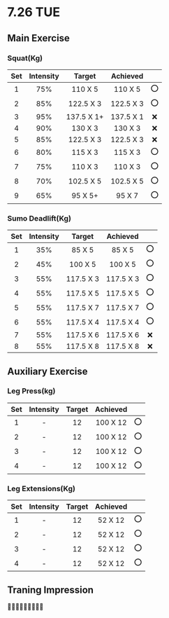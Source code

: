 # 7.26 TUE

## Main Exercise



### Squat(Kg)

| Set  | Intensity |   Target   | Achieved  |      |
| :--: | :-------: | :--------: | :-------: | :--: |
|  1   |    75%    |  110 X 5   |  110 X 5  |  ⭕   |
|  2   |    85%    | 122.5 X 3  | 122.5 X 3 |  ⭕   |
|  3   |    95%    | 137.5 X 1+ | 137.5 X 1 |  ❌   |
|  4   |    90%    |  130 X 3   |  130 X 3  |  ❌   |
|  5   |    85%    | 122.5 X 3  | 122.5 X 3 |  ❌   |
|  6   |    80%    |  115 X 3   |  115 X 3  |  ⭕   |
|  7   |    75%    |  110 X 3   |  110 X 3  |  ⭕   |
|  8   |    70%    | 102.5 X 5  | 102.5 X 5 |  ⭕   |
|  9   |    65%    |  95 X 5+   |  95 X 7   |  ⭕   |



### Sumo Deadlift(Kg)

| Set  | Intensity |  Target   | Achieved  |      |
| :--: | :-------: | :-------: | :-------: | :--: |
|  1   |    35%    |  85 X 5   |  85 X 5   |  ⭕   |
|  2   |    45%    |  100 X 5  |  100 X 5  |  ⭕   |
|  3   |    55%    | 117.5 X 3 | 117.5 X 3 |  ⭕   |
|  4   |    55%    | 117.5 X 5 | 117.5 X 5 |  ⭕   |
|  5   |    55%    | 117.5 X 7 | 117.5 X 7 |  ⭕   |
|  6   |    55%    | 117.5 X 4 | 117.5 X 4 |  ⭕   |
|  7   |    55%    | 117.5 X 6 | 117.5 X 6 |  ❌   |
|  8   |    55%    | 117.5 X 8 | 117.5 X 8 |  ❌   |



## Auxiliary Exercise



### Leg Press(kg)

| Set  | Intensity | Target | Achieved |      |
| :--: | :-------: | :----: | :------: | :--: |
|  1   |     -     |   12   | 100 X 12 |  ⭕   |
|  2   |     -     |   12   | 100 X 12 |  ⭕   |
|  3   |     -     |   12   | 100 X 12 |  ⭕   |
|  4   |     -     |   12   | 100 X 12 |  ⭕   |



### Leg Extensions(Kg)

| Set  | Intensity | Target | Achieved |      |
| :--: | :-------: | :----: | :------: | :--: |
|  1   |     -     |   12   | 52 X 12  |  ⭕   |
|  2   |     -     |   12   | 52 X 12  |  ⭕   |
|  3   |     -     |   12   | 52 X 12  |  ⭕   |
|  4   |     -     |   12   | 52 X 12  |  ⭕   |





## Traning Impression

🤮🤮🤮🤮🤮🤮🤮🤮🤮


